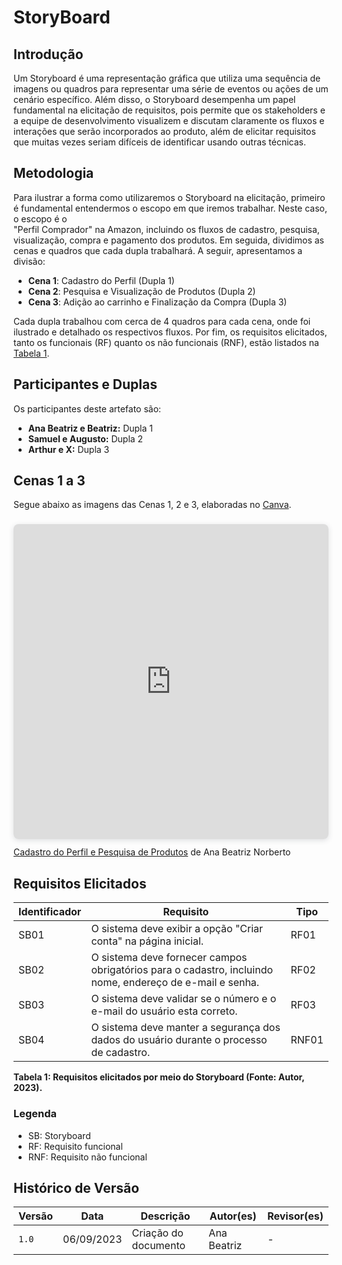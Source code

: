 # StoryBoard

## Introdução

Um Storyboard é uma representação gráfica que utiliza uma sequência de imagens ou
quadros para representar uma série de eventos ou ações de um cenário específico.
Além disso, o Storyboard desempenha um papel fundamental na elicitação de requisitos, pois permite 
que os stakeholders e a equipe de desenvolvimento visualizem e discutam claramente os fluxos e 
interações que serão incorporados ao produto, além de elicitar requisitos que muitas vezes seriam 
difíceis de identificar usando outras técnicas.


## Metodologia

Para ilustrar a forma como utilizaremos o Storyboard na elicitação, primeiro é 
fundamental entendermos o escopo em que iremos trabalhar. Neste caso, o escopo é o  
"Perfil Comprador" na Amazon, incluindo os fluxos de cadastro, pesquisa, 
visualização, compra e pagamento dos produtos. Em seguida, dividimos as cenas e quadros que cada dupla trabalhará. A seguir, apresentamos a divisão:

- **Cena 1**: Cadastro do Perfil (Dupla 1)
- **Cena 2**: Pesquisa e Visualização de Produtos (Dupla 2)
- **Cena 3**: Adição ao carrinho e Finalização da Compra (Dupla 3)

Cada dupla trabalhou com cerca de 4 quadros para cada cena, onde foi ilustrado e detalhado os 
respectivos fluxos. Por fim, os requisitos elicitados, tanto os funcionais (RF) quanto os não 
funcionais (RNF), estão listados na [Tabela 1](#requisitos-elicitados).

## Participantes e Duplas

Os participantes deste artefato são:

- **Ana Beatriz e Beatriz:** Dupla 1
- **Samuel e Augusto:** Dupla 2
- **Arthur e X:** Dupla 3

## Cenas 1 a 3

Segue abaixo as imagens das Cenas 1, 2 e 3, elaboradas no [Canva](https://www.canva.com/).

<div style="position: relative; width: 100%; height: 0; padding-top: 100.0000%;
 padding-bottom: 0; box-shadow: 0 2px 8px 0 rgba(63,69,81,0.16); margin-top: 1.6em; margin-bottom: 0.9em; overflow: hidden;
 border-radius: 8px; will-change: transform;">
  <iframe loading="lazy" style="position: absolute; width: 100%; height: 100%; top: 0; left: 0; border: none; padding: 0;margin: 0;"
    src="https:&#x2F;&#x2F;www.canva.com&#x2F;design&#x2F;DAFtuvJGkhk&#x2F;view?embed" allowfullscreen="allowfullscreen" allow="fullscreen">
  </iframe>
</div>
<a href="https:&#x2F;&#x2F;www.canva.com&#x2F;design&#x2F;DAFtuvJGkhk&#x2F;view?utm_content=DAFtuvJGkhk&amp;utm_campaign=designshare&amp;utm_medium=embeds&amp;utm_source=link" target="_blank" rel="noopener">Cadastro do Perfil e Pesquisa de Produtos</a> de Ana Beatriz Norberto


## Requisitos Elicitados



| Identificador | Requisito                                                                                                | Tipo  |
| ------------- | -------------------------------------------------------------------------------------------------------- | ----- |
| SB01          | O sistema deve exibir a opção "Criar conta" na página inicial.                                           | RF01  |
| SB02          | O sistema deve fornecer campos obrigatórios para o cadastro, incluindo nome, endereço de e-mail e senha. | RF02  |
| SB03          | O sistema deve validar se o número e o e-mail do usuário esta correto.                                   | RF03  |
| SB04          | O sistema deve manter a segurança dos dados do usuário durante o processo de cadastro.                   | RNF01 |


**Tabela 1: Requisitos elicitados por meio do Storyboard (Fonte: Autor, 2023).**


### Legenda

- SB: Storyboard
- RF: Requisito funcional
- RNF: Requisito não funcional
  

## Histórico de Versão


| Versão | Data       | Descrição            | Autor(es)   | Revisor(es) |
| ------ | ---------- | -------------------- | ----------- | ----------- |
| `1.0`  | 06/09/2023 | Criação do documento | Ana Beatriz | -           |
